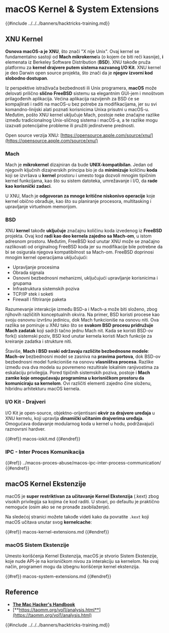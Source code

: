 # macOS Kernel & System Extensions

{{#include ../../../banners/hacktricks-training.md}}

## XNU Kernel

**Osnova macOS-a je XNU**, što znači "X nije Unix". Ovaj kernel se fundamentalno sastoji od **Mach mikrokerne**la (o kojem će biti reči kasnije), **i** elemenata iz Berkeley Software Distribution (**BSD**). XNU takođe pruža platformu za **kernel drajvere putem sistema nazvanog I/O Kit**. XNU kernel je deo Darwin open source projekta, što znači da je **njegov izvorni kod slobodno dostupan**.

Iz perspektive istraživača bezbednosti ili Unix programera, **macOS** može delovati prilično **slično** **FreeBSD** sistemu sa elegantnim GUI-jem i mnoštvom prilagođenih aplikacija. Većina aplikacija razvijenih za BSD će se kompajlirati i raditi na macOS-u bez potrebe za modifikacijama, jer su svi komandno-linijski alati poznati korisnicima Unixa prisutni u macOS-u. Međutim, pošto XNU kernel uključuje Mach, postoje neke značajne razlike između tradicionalnog Unix-sličnog sistema i macOS-a, a te razlike mogu izazvati potencijalne probleme ili pružiti jedinstvene prednosti.

Open source verzija XNU: [https://opensource.apple.com/source/xnu/](https://opensource.apple.com/source/xnu/)

### Mach

Mach je **mikrokernel** dizajniran da bude **UNIX-kompatibilan**. Jedan od njegovih ključnih dizajnerskih principa bio je da **minimizuje** količinu **koda** koji se izvršava u **kernel** prostoru i umesto toga dozvoli mnogim tipičnim kernel funkcijama, kao što su sistem datoteka, umrežavanje i I/O, da **rade kao korisnički zadaci**.

U XNU, Mach je **odgovoran za mnoge kritične niskonivo operacije** koje kernel obično obrađuje, kao što su planiranje procesora, multitasking i upravljanje virtuelnom memorijom.

### BSD

XNU **kernel** takođe **uključuje** značajnu količinu koda izvedenog iz **FreeBSD** projekta. Ovaj kod **radi kao deo kernela zajedno sa Mach-om**, u istom adresnom prostoru. Međutim, FreeBSD kod unutar XNU može se značajno razlikovati od originalnog FreeBSD koda jer su modifikacije bile potrebne da bi se osigurala njegova kompatibilnost sa Mach-om. FreeBSD doprinosi mnogim kernel operacijama uključujući:

- Upravljanje procesima
- Obrada signala
- Osnovni bezbednosni mehanizmi, uključujući upravljanje korisnicima i grupama
- Infrastruktura sistemskih poziva
- TCP/IP stek i soketi
- Firewall i filtriranje paketa

Razumevanje interakcije između BSD-a i Mach-a može biti složeno, zbog njihovih različitih konceptualnih okvira. Na primer, BSD koristi procese kao svoju osnovnu izvršnu jedinicu, dok Mach funkcioniše na osnovu niti. Ova razlika se pomiruje u XNU tako što se **svakom BSD procesu pridružuje Mach zadatak** koji sadrži tačno jednu Mach nit. Kada se koristi BSD-ov fork() sistemski poziv, BSD kod unutar kernela koristi Mach funkcije za kreiranje zadatka i strukture niti.

Štaviše, **Mach i BSD svaki održavaju različite bezbednosne modele**: **Mach-ov** bezbednosni model se zasniva na **pravima portova**, dok BSD-ov bezbednosni model funkcioniše na osnovu **vlasništva procesa**. Razlike između ova dva modela su povremeno rezultirale lokalnim ranjivostima za eskalaciju privilegija. Pored tipičnih sistemskih poziva, postoje i **Mach zamke koje omogućavaju programima u korisničkom prostoru da komuniciraju sa kernelom**. Ovi različiti elementi zajedno čine složenu, hibridnu arhitekturu macOS kernela.

### I/O Kit - Drajveri

I/O Kit je open-source, objektno-orijentisani **okvir za drajvere uređaja** u XNU kernelu, koji upravlja **dinamički učitanim drajverima uređaja**. Omogućava dodavanje modularnog koda u kernel u hodu, podržavajući raznovrsni hardver.

{{#ref}}
macos-iokit.md
{{#endref}}

### IPC - Inter Proces Komunikacija

{{#ref}}
../macos-proces-abuse/macos-ipc-inter-process-communication/
{{#endref}}

## macOS Kernel Ekstenzije

macOS je **super restriktivan za učitavanje Kernel Ekstenzija** (.kext) zbog visokih privilegija sa kojima će kod raditi. U stvari, po defaultu je praktično nemoguće (osim ako se ne pronađe zaobilaženje).

Na sledećoj stranici možete takođe videti kako da povratite `.kext` koji macOS učitava unutar svog **kernelcache**:

{{#ref}}
macos-kernel-extensions.md
{{#endref}}

### macOS Sistem Ekstenzije

Umesto korišćenja Kernel Ekstenzija, macOS je stvorio Sistem Ekstenzije, koje nude API-je na korisničkom nivou za interakciju sa kernelom. Na ovaj način, programeri mogu da izbegnu korišćenje kernel ekstenzija.

{{#ref}}
macos-system-extensions.md
{{#endref}}

## Reference

- [**The Mac Hacker's Handbook**](https://www.amazon.com/-/es/Charlie-Miller-ebook-dp-B004U7MUMU/dp/B004U7MUMU/ref=mt_other?_encoding=UTF8&me=&qid=)
- [**https://taomm.org/vol1/analysis.html**](https://taomm.org/vol1/analysis.html)

{{#include ../../../banners/hacktricks-training.md}}
